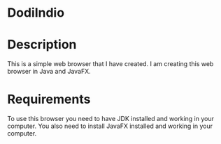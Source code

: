 # DodiIndio

# Description
This is a simple web browser that I have created. I am creating this web browser in Java and JavaFX.

# Requirements 
To use this browser you need to have JDK installed and working in your computer. You also need to install JavaFX installed and 
working in your computer.
